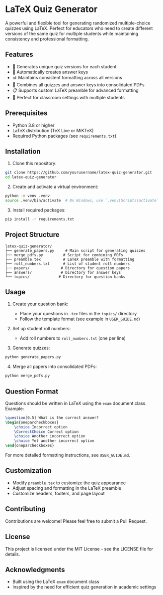 # LaTeX Quiz Generator

A powerful and flexible tool for generating randomized multiple-choice quizzes using LaTeX. Perfect for educators who need to create different versions of the same quiz for multiple students while maintaining consistency and professional formatting.

## Features

- 🎲 Generates unique quiz versions for each student
- 📝 Automatically creates answer keys
- 📊 Maintains consistent formatting across all versions
- 🔄 Combines all quizzes and answer keys into consolidated PDFs
- 📋 Supports custom LaTeX preamble for advanced formatting
- 🎯 Perfect for classroom settings with multiple students

## Prerequisites

- Python 3.8 or higher
- LaTeX distribution (TeX Live or MiKTeX)
- Required Python packages (see `requirements.txt`)

## Installation

1. Clone this repository:
```bash
git clone https://github.com/yourusername/latex-quiz-generator.git
cd latex-quiz-generator
```

2. Create and activate a virtual environment:
```bash
python -m venv .venv
source .venv/bin/activate  # On Windows, use `.venv\Scripts\activate`
```

3. Install required packages:
```bash
pip install -r requirements.txt
```

## Project Structure

```
latex-quiz-generator/
├── generate_papers.py     # Main script for generating quizzes
├── merge_pdfs.py         # Script for combining PDFs
├── preamble.tex          # LaTeX preamble with formatting
├── roll_numbers.txt      # List of student roll numbers
├── papers/              # Directory for question papers
├── answers/             # Directory for answer keys
└── topics/             # Directory for question banks
```

## Usage

1. Create your question bank:
   - Place your questions in `.tex` files in the `topics/` directory
   - Follow the template format (see example in `USER_GUIDE.md`)

2. Set up student roll numbers:
   - Add roll numbers to `roll_numbers.txt` (one per line)

3. Generate quizzes:
```bash
python generate_papers.py
```

4. Merge all papers into consolidated PDFs:
```bash
python merge_pdfs.py
```

## Question Format

Questions should be written in LaTeX using the `exam` document class. Example:

```latex
\question[0.5] What is the correct answer?
\begin{oneparcheckboxes}
    \choice Incorrect option
    \CorrectChoice Correct option
    \choice Another incorrect option
    \choice Yet another incorrect option
\end{oneparcheckboxes}
```

For more detailed formatting instructions, see `USER_GUIDE.md`.

## Customization

- Modify `preamble.tex` to customize the quiz appearance
- Adjust spacing and formatting in the LaTeX preamble
- Customize headers, footers, and page layout

## Contributing

Contributions are welcome! Please feel free to submit a Pull Request.

## License

This project is licensed under the MIT License - see the LICENSE file for details.

## Acknowledgments

- Built using the LaTeX `exam` document class
- Inspired by the need for efficient quiz generation in academic settings 